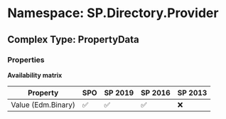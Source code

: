 # Namespace: SP.Directory.Provider

## Complex Type: PropertyData

### Properties

**Availability matrix**

Property | SPO | SP 2019 | SP 2016 | SP 2013
----------|-----|---------|---------|--------
Value (Edm.Binary) | ✅ | ✅ | ✅ | ❌

